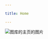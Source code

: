 ```yaml
---

title: Home

---
```

<subhome
    title="Starcloudsea的图库" 
    subtitle="这随便渲染的（" 
    tagline="您的图片正在渲染(雾)"
    tiptitle="<- 在侧边栏查看更多.">
    <img src="/docs/Shared/Blogs/MediaLibrary/Images/ImagesHome.png" alt="图库的主页的图片" title="你的图片卡这114分钟了一动不动，大概没救了(雾)" class="subhomeimg"/>
</subhome>